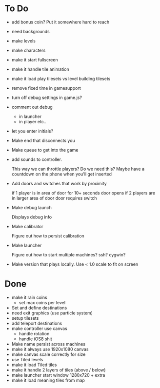 To Do
=====

*   add bonus coin? Put it somewhere hard to reach
*   need backgrounds
*   make levels
*   make characters
*   make it start fullscreen
*   make it handle tile animation
*   make it load play tilesets vs level building tilesets
*   remove fixed time in gamesupport
*   turn off debug settings in game.js?
*   comment out debug
    *   in launcher
    *   in player etc..

*   let you enter initials?

*   Make end that disconnects you
*   Make queue to get into the game
*   add sounds to controller.

    This way we can throttle players? Do we need this?
    Maybe have a countdown on the phone when you'll get
    inserted

*   Add doors and switches that work by proximity

    if 1 player is in area of door for 10+ seconds door opens
    if 2 players are in larger area of door door requires switch

*   Make debug launch

    Displays debug info

*   Make calibrator

    Figure out how to persist calibration

*   Make launcher

    Figure out how to start multiple machines? ssh? cygwin?

*   Make version that plays locally. Use < 1.0 scale to fit on screen


Done
====

*   make it rain coins
    *   set max coins per level
*   Set and define destinations
*   need exit graphics (use particle system)
*   setup tilesets
*   add teleport destinations
*   make controller use canvas
    *   handle rotation
    *   handle iOS8 shit
*   Make name persist across machines
*   make it always use 1920x1080 canvas
*   make canvas scale correctly for size
*   use Tiled levels
*   make it load Tiled tiles
*   make it handle 2 layers of tiles (above / below)
*   make launcher start window 1280x720 + extra
*   make it load meaning tiles from map

